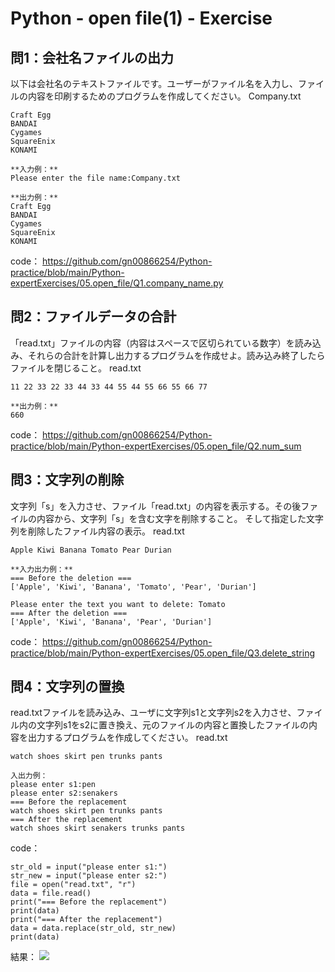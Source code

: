 # Python - open file(1) - Exercise
## 問1：会社名ファイルの出力
以下は会社名のテキストファイルです。ユーザーがファイル名を入力し、ファイルの内容を印刷するためのプログラムを作成してください。
Company.txt
```
Craft Egg 
BANDAI 
Cygames
SquareEnix
KONAMI
```

```
**入力例：**
Please enter the file name:Company.txt

**出力例：**
Craft Egg 
BANDAI 
Cygames
SquareEnix
KONAMI
```

code：
https://github.com/gn00866254/Python-practice/blob/main/Python-expertExercises/05.open_file/Q1.company_name.py

## 問2：ファイルデータの合計
「read.txt」ファイルの内容（内容はスペースで区切られている数字）を読み込み、それらの合計を計算し出力するプログラムを作成せよ。読み込み終了したらファイルを閉じること。
read.txt
```
11 22 33 22 33 44 33 44 55 44 55 66 55 66 77
```
```
**出力例：**
660
```

code：
https://github.com/gn00866254/Python-practice/blob/main/Python-expertExercises/05.open_file/Q2.num_sum

## 問3：文字列の削除
文字列「s」を入力させ、ファイル「read.txt」の内容を表示する。その後ファイルの内容から、文字列「s」を含む文字を削除すること。
そして指定した文字列を削除したファイル内容の表示。
read.txt
```
Apple Kiwi Banana Tomato Pear Durian
```
```
**入力出力例：**
=== Before the deletion ===
['Apple', 'Kiwi', 'Banana', 'Tomato', 'Pear', 'Durian']

Please enter the text you want to delete: Tomato
=== After the deletion ===
['Apple', 'Kiwi', 'Banana', 'Pear', 'Durian']
```
code：
https://github.com/gn00866254/Python-practice/blob/main/Python-expertExercises/05.open_file/Q3.delete_string

## 問4：文字列の置換
read.txtファイルを読み込み、ユーザに文字列s1と文字列s2を入力させ、ファイル内の文字列s1をs2に置き換え、元のファイルの内容と置換したファイルの内容を出力するプログラムを作成してください。
read.txt
```
watch shoes skirt pen trunks pants
```
```
入出力例：
please enter s1:pen
please enter s2:senakers
=== Before the replacement
watch shoes skirt pen trunks pants
=== After the replacement
watch shoes skirt senakers trunks pants
```

code：
```python=
str_old = input("please enter s1:")
str_new = input("please enter s2:")
file = open("read.txt", "r")
data = file.read()
print("=== Before the replacement")
print(data)
print("=== After the replacement")
data = data.replace(str_old, str_new)
print(data)
```
結果：
![](https://i.imgur.com/8qI9DPu.png)
